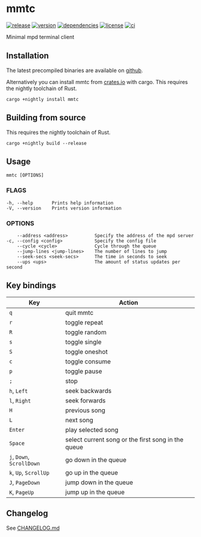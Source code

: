 # mmtc

[![release](https://img.shields.io/github/v/release/figsoda/mmtc?logo=github&style=flat-square)](https://github.com/figsoda/mmtc/releases)
[![version](https://img.shields.io/crates/v/mmtc?logo=rust&style=flat-square)][Crate]
[![dependencies](https://img.shields.io/librariesio/release/cargo/mmtc?style=flat-square)](https://libraries.io/cargo/mmtc)
[![license](https://img.shields.io/badge/license-MPL--2.0-blue?style=flat-square)](https://www.mozilla.org/en-US/MPL/2.0)
[![ci](https://img.shields.io/github/workflow/status/figsoda/mmtc/ci?label=ci&logo=github-actions&style=flat-square)](https://github.com/figsoda/mmtc/actions?query=workflow:ci)

Minimal mpd terminal client


## Installation

The latest precompiled binaries are available on [github](https://github.com/figsoda/mmtc/releases/latest).

Alternatively you can install mmtc from [crates.io][Crate] with cargo. This requires the nightly toolchain of Rust.

```shell
cargo +nightly install mmtc
```


## Building from source

This requires the nightly toolchain of Rust.

```shell
cargo +nightly build --release
```


## Usage

```
mmtc [OPTIONS]
```

### FLAGS

```
-h, --help       Prints help information
-V, --version    Prints version information
```

### OPTIONS

```
    --address <address>          Specify the address of the mpd server
-c, --config <config>            Specify the config file
    --cycle <cycle>              Cycle through the queue
    --jump-lines <jump-lines>    The number of lines to jump
    --seek-secs <seek-secs>      The time in seconds to seek
    --ups <ups>                  The amount of status updates per second
```


## Key bindings


Key | Action
-|-
`q` | quit mmtc
`r` | toggle repeat
`R` | toggle random
`s` | toggle single
`S` | toggle oneshot
`c` | toggle consume
`p` | toggle pause
`;` | stop
`h`, `Left` | seek backwards
`l`, `Right` | seek forwards
`H` | previous song
`L` | next song
`Enter` | play selected song
`Space` | select current song or the first song in the queue
`j`, `Down`, `ScrollDown` | go down in the queue
`k`, `Up`, `ScrollUp` | go up in the queue
`J`, `PageDown` | jump down in the queue
`K`, `PageUp` | jump up in the queue


## Changelog

See [CHANGELOG.md](https://github.com/figsoda/mmtc/blob/main/CHANGELOG.md)


[Crate]: https://crates.io/crates/mmtc
